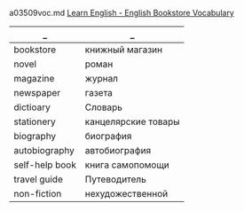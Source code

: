 a03509voc.md 
[Learn English - English Bookstore Vocabulary](https://www.youtube.com/watch?v=p1AAzSy0k-4)  


_|_
--|--
bookstore|книжный магазин
novel|роман
magazine|журнал
newspaper|газета
dictioary|Словарь
stationery|канцелярские товары
biography|биография
autobiography|автобиография
self-help book|книга самопомощи
travel guide|Путеводитель
non-fiction|нехудожественной
